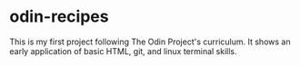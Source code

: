 # odin-recipes

This is my first project following The Odin Project's curriculum. It shows an early application of basic HTML, git, and linux terminal skills.